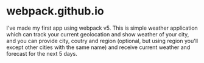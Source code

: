 # webpack.github.io
I've made my first app using webpack v5. This is simple weather application which can track your current geolocation and show weather of your city, and you can provide city, coutry and region (optional, but using region you'll except other cities with the same name) and receive current weather and forecast for the next 5 days.
